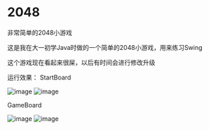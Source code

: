# 2048
非常简单的2048小游戏

这是我在大一初学Java时做的一个简单的2048小游戏，用来练习Swing

这个游戏现在看起来很屎，以后有时间会进行修改升级

运行效果：
StartBoard


![image](https://github.com/WhataNerb/2048/blob/master/README_image/startboard.png)
![image](https://github.com/WhataNerb/2048/blob/master/README_image/rules.png)

GameBoard


![image](https://github.com/WhataNerb/2048/blob/master/README_image/game1.png)
![image](https://github.com/WhataNerb/2048/blob/master/README_image/game2.png)

